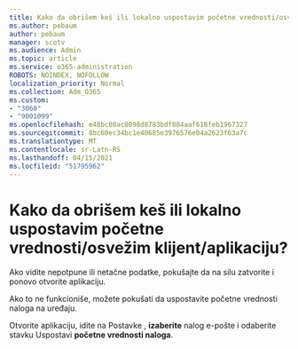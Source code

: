 ```yaml
---
title: Kako da obrišem keš ili lokalno uspostavim početne vrednosti/osvežim klijent/aplikaciju?
ms.author: pebaum
author: pebaum
manager: scotv
ms.audience: Admin
ms.topic: article
ms.service: o365-administration
ROBOTS: NOINDEX, NOFOLLOW
localization_priority: Normal
ms.collection: Adm_O365
ms.custom:
- "3060"
- "9001099"
ms.openlocfilehash: e48bc08ac8098d8783bdf884aaf618feb1967327
ms.sourcegitcommit: 8bc60ec34bc1e40685e3976576e04a2623f63a7c
ms.translationtype: MT
ms.contentlocale: sr-Latn-RS
ms.lasthandoff: 04/15/2021
ms.locfileid: "51795962"
---
```

# <a name="how-do-i-clear-the-cache-or-locally-resetrefresh-the-clientapp"></a>Kako da obrišem keš ili lokalno uspostavim početne vrednosti/osvežim klijent/aplikaciju?

Ako vidite nepotpune ili netačne podatke, pokušajte da na silu zatvorite i ponovo otvorite aplikaciju.  

Ako to ne funkcioniše, možete pokušati da uspostavite početne vrednosti naloga na uređaju.
 
Otvorite aplikaciju, idite na Postavke , **izaberite** nalog e-pošte i odaberite stavku Uspostavi **početne vrednosti naloga**.